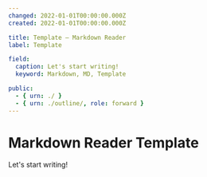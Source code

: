 ```yaml
---
changed: 2022-01-01T00:00:00.000Z
created: 2022-01-01T00:00:00.000Z

title: Template – Markdown Reader
label: Template

field:
  caption: Let's start writing! 
  keyword: Markdown, MD, Template

public:
  - { urn: ./ }
  - { urn: ./outline/, role: forward }
---
```


# Markdown Reader Template

Let's start writing! 
